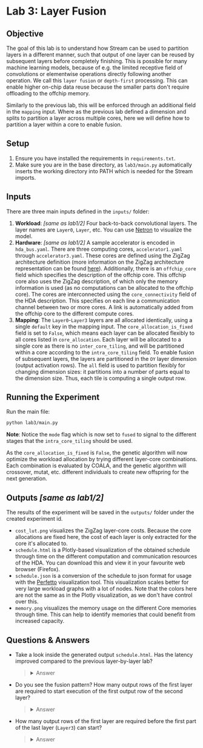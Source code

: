 # Lab 3: Layer Fusion

## Objective
The goal of this lab is to understand how Stream can be used to partition layers in a different manner, such that output of one layer can be reused by subsequent layers before completely finishing. This is possible for many machine learning models, because of e.g. the limited receptive field of convolutions or elementwise operations directly following another operation. We call this `layer fusion` or `depth-first` processing. This can enable higher on-chip data reuse because the smaller parts don't require offloading to the offchip memory.

Similarly to the previous lab, this will be enforced through an additional field in the `mapping` input. Where as the previous lab defined a dimension and splits to partition a layer across multiple cores, here we will define how to partition a layer within a core to enable fusion.

## Setup
1. Ensure you have installed the requirements in `requirements.txt`.
2. Make sure you are in the base directory, as `lab3/main.py` automatically inserts the working directory into PATH which is needed for the Stream imports.

## Inputs
There are three main inputs defined in the `inputs/` folder:
1. **Workload**: _[same as lab1/2]_ Four back-to-back convolutional layers. The layer names are `Layer0`, `Layer`, etc. You can use [Netron](https://netron.app) to visualize the model.
2. **Hardware**: _[same as lab1/2]_ A sample accelerator is encoded in `hda_bus.yaml`. There are three computing cores, `accelerator1.yaml` through `accelerator3.yaml`. These cores are defined using the ZigZag architecture definition (more information on the ZigZag architecture representation can be found [here](https://kuleuven-micas.github.io/zigzag/hardware.html)). Additionally, there is an `offchip_core` field which specifies the description of the offchip core. This offchip core also uses the ZigZag description, of which only the memory information is used (as no computations can be allocated to the offchip core). The cores are interconnected using the `core_connectivity` field of the HDA description. This specifies on each line a communication channel between two or more cores. A link is automatically added from the offchip core to the different compute cores.
3. **Mapping**: The `Layer0`-`Layer3` layers are all allocated identically, using a single `default` key in the mapping input. The `core_allocation_is_fixed` field is set to `False`, which means each layer can be allocated flexibly to all cores listed in `core_allocation`. Each layer will be allocated to a single core as there is no `inter_core_tiling`, and will be partitioned within a core according to the `intra_core_tiling` field. To enable fusion of subsequent layers, the layers are partitioned in the `OY` layer dimension (output activation rows). The `all` field is used to partition flexibly for changing dimension sizes: it partitions into a number of parts equal to the dimension size. Thus, each tile is computing a single output row.


## Running the Experiment
Run the main file:
``` bash
python lab3/main.py
```

**Note**: Notice the `mode` flag which is now set to `fused` to signal to the different stages that the `intra_core_tiling` should be used. 

As the `core_allocation_is_fixed` is `False`, the genetic algorithm will now optimize the workload allocation by trying different layer-core combinations. Each combination is evaluated by COALA, and the genetic algorithm will crossover, mutat, etc. different individuals to create new offspring for the next generation.

## Outputs _[same as lab1/2]_
The results of the experiment will be saved in the `outputs/` folder under the created experiment id.


- `cost_lut.png` visualizes the ZigZag layer-core costs. Because the core allocations are fixed here, the cost of each layer is only extracted for the core it's allocated to.
- `schedule.html` is a Plotly-based visualization of the obtained schedule through time on the different computation and communication resources of the HDA. You can download this and view it in your favourite web browser (Firefox). 
- `schedule.json` is a conversion of the schedule to json format for usage with the [Perfetto](https://ui.perfetto.dev/) visualization tool. This visualization scales better for very large workload graphs with a lot of nodes. Note that the colors here are not the same as in the Plotly visualization, as we don't have control over this.
- `memory.png` visualizes the memory usage on the different Core memories through time. This can help to identify memories that could benefit from increased capacity.

## Questions & Answers

- Take a look inside the generated output `schedule.html`. Has the latency improved compared to the previous layer-by-layer lab?
    > <details>
    > <summary>Answer</summary>
    >     
    > The latency has improved to `2.98e4`compared to `1.15e5` for `lab2`. This is due to the higher overlap of execution of different layers compared to the equal splits of `lab2` where the dataflow of `accelerator1` caused idling on the other cores.
    > 
    > **Note**: The obtained latency may vary because a genetic algorithm is a non-deterministic optimization algorithm.
    >   
    > </details>

- Do you see the fusion pattern? How many output rows of the first layer are required to start execution of the first output row of the second layer?
    > <details>
    > <summary>Answer</summary>
    >     
    > There are two parts needed of the first layer (`Layer0`), i.e. the first two output rows, before the first output row of `Layer1` can be computed. This is because the convolutional layer has a 3x3 filter with padding of 1.
    >   
    > </details>

- How many output rows of the first layer are required before the first part of the last layer (`Layer3`) can start?
    > <details>
    > <summary>Answer</summary>
    >     
    > When hovering over a Task in the Plotly visualization, or looking the `Tensors` field of the Perfetto visualization the following can be observed: 
    > 
    > - The first part of `Layer3`(sub-id 0) requires first two parts of `Layer2`: sub-ids 0 and 1.
    > 
    > - The second part of `Layer2` (sub-id 1) requires the first three parts of `Layer1`: sub-ids 0, 1 and 2.
    > 
    > - The third part of `Layer1` (sub-id 2) requires the second, third and fourth part of `Layer0`: sub-ids 1, 2 and 3.
    > 
    > There are thus 4 output rows of the first layer needed before the first part of the last layer can start. This can be verified against the convolutional operators: each layer has a 3x3 filter with a stride and paddding of 1.
    >   
    > </details>
